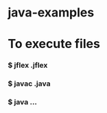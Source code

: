# java-examples

# To execute files

### $ jflex <file-name>.jflex

### $ javac <class-name>.java

### $ java <class-name> <file-name-1> <file-name-2> ...
